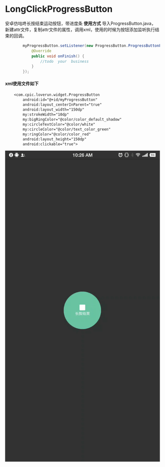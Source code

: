 # LongClickProgressButton
安卓仿咕咚长按结束运动按钮，带进度条
**使用方式**
导入ProgressButton.java，新建attr文件，复制attr文件的属性，调用xml，使用的时候为按钮添加监听执行结束的回调。
```java
        myProgressButton.setListener(new ProgressButton.ProgressButtonFinishCallback() {
            @Override
            public void onFinish() {
                //todo  your  business
            }
        });
```

#### xml使用文件如下
        <com.cpic.loverun.widget.ProgressButton
            android:id="@+id/myProgressButton"
            android:layout_centerInParent="true"
            android:layout_width="150dp"
            my:strokeWidth="10dp"
            my:bigRingColor="@color/color_default_shadow"
            my:circleTextColor="@color/white"
            my:circleColor="@color/text_color_green"
            my:ringColor="@color/color_red"
            android:layout_height="150dp"
            android:clickable="true">

![](https://github.com/iamsyber/LongClickProgressButton/blob/master/screen_shot/screen_shoot.gif?raw=true)
